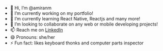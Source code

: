 - 👋 Hi, I’m @amiranm
- 👀 I’m currently working on my portfolio!
- 🌱 I’m currently learning React Native, Reactjs and many more!
- 💞️ I’m looking to collaborate on any web or mobile developing projects!
- 📫 Reach me on [LinkedIn](https://www.linkedin.com/in/amira-nagah/)
- 😄 Pronouns: she/her
- ⚡ Fun fact: likes keyboard thonks and computer parts inspector

<!---
amiranm/amiranm is a ✨ special ✨ repository because its `README.md` (this file) appears on your GitHub profile.
You can click the Preview link to take a look at your changes.
--->
